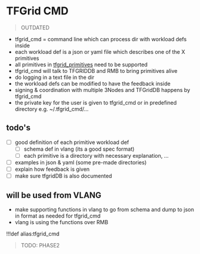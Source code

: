 # TFGrid CMD

> OUTDATED

- tfgrid_cmd = command line which can process dir with workload defs inside
- each workload def is a json or yaml file which describes one of the X primitives
- all primitives in [tfgrid_primitives](tfgrid:tfgrid_primitives) need to be supported
- tfgrid_cmd will talk to TFGRIDDB and RMB to bring primitives alive
- do logging in a text file in the dir
- the workload defs can be modified to have the feedback inside
- signing & coordination with multiple 3Nodes and TFGridDB happens by tfgrid_cmd
- the private key for the user is given to tfgrid_cmd or in predefined directory e.g. ~/.tfgrid_cmd/...


## todo's

- [ ] good definition of each primitive workload def
    - [ ] schema def in vlang (its a good spec format)
    - [ ] each primitive is a directory with necessary explanation, ...
- [ ] examples in json & yaml (some pre-made directories)
- [ ] explain how feedback is given
- [ ] make sure tfgridDB is also documented

## will be used from VLANG

- make supporting functions in vlang to go from schema and dump to json in format as needed for tfgrid_cmd
- vlang is using the functions over RMB

!!!def alias:tfgrid_cmd

>TODO: PHASE2